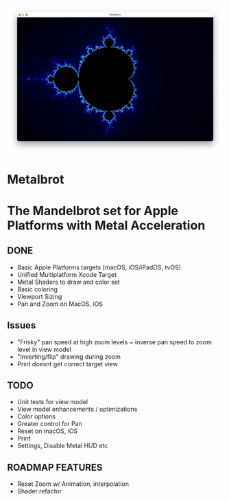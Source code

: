 ![Screenshot](readme-assets/mbrot.png "Metalbrot-macos")

#  Metalbrot

# The Mandelbrot set for Apple Platforms with Metal Acceleration

## DONE

* Basic Apple Platforms targets (macOS, iOS/iPadOS, tvOS)
* Unified Multiplatform Xcode Target
* Metal Shaders to draw and color set
* Basic coloring
* Viewport Sizing
* Pan and Zoom on MacOS, iOS

## Issues
* "Frisky" pan speed at high zoom levels ~ inverse pan speed to zoom level in view model
* "Inverting/flip" drawing during zoom 
* Print doesnt get correct target view

## TODO

* Unit tests for view model
* View model enhancements / optimizations 
* Color options
* Greater control for Pan
* Reset on macOS, iOS
* Print
* Settings, Disable Metal HUD etc

## ROADMAP FEATURES
* Reset Zoom w/ Animation, interpolation
* Shader refactor
